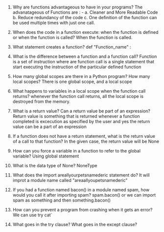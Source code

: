 1. Why are functions advantageous to have in your programs?
The advanatageous of Functions are : -
    a. Cleaner and More Readable Code
    b. Reduce redundancy of the code
    c. One definition of the function can be used multiple times with just one call.

2. When does the code in a function execute: when the function is defined or when the function is called?
When the function is called.

3. What statement creates a function?
def "Function_name" : 

4. What is the difference between a function and a function call?
Function is a set of instruction where are function call is a single statement that start executing the instruction of the particular defined function

5. How many global scopes are there in a Python program? How many local scopes?
There is one global scope, and a local scope

6. What happens to variables in a local scope when the function call returns?
whenever the function call returns, all the local scope is destroyed from the memory.

7. What is a return value? Can a return value be part of an expression?
Return value is something that is returned whenever a function completed is excecution as specified by the user and yes the return value can be a part of an expression

8. If a function does not have a return statement, what is the return value of a call to that function?
In the given case, the return value will be None

9. How can you force a variable in a function to refer to the global variable?
Using global statement 

10. What is the data type of None?
NoneType

11. What does the import areallyourpetsnamederic statement do?
It will improt a module name called "areaallyoupetsnamederic"

12. If you had a function named bacon() in a module named spam, how would you call it after importing spam?
spam.bacon()
or we can import spam as something and then
something.bacon()

13. How can you prevent a program from crashing when it gets an error?
We can use try cat`


14. What goes in the try clause? What goes in the except clause?